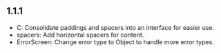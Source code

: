 ## 1.1.1

- C: Consolidate paddings and spacers into an interface for easier use.
- spacers: Add horizontal spacers for content.
- ErrorScreen: Change error type to Object to handle more error types.
